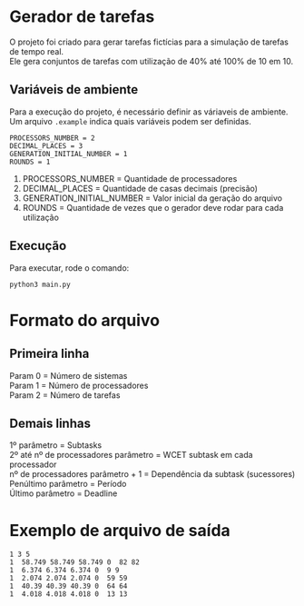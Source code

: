 # Gerador de tarefas

O projeto foi criado para gerar tarefas fictícias para a simulação de tarefas de tempo real.  
Ele gera conjuntos de tarefas com utilização de 40% até 100% de 10 em 10.  
## Variáveis de ambiente

Para a execução do projeto, é necessário definir as váriaveis de ambiente. Um arquivo `.example` indica quais variáveis podem ser definidas.

```
PROCESSORS_NUMBER = 2
DECIMAL_PLACES = 3 
GENERATION_INITIAL_NUMBER = 1
ROUNDS = 1 
```

1. PROCESSORS_NUMBER = Quantidade de processadores
2. DECIMAL_PLACES = Quantidade de casas decimais (precisão)
3. GENERATION_INITIAL_NUMBER = Valor inicial da geração do arquivo
4. ROUNDS = Quantidade de vezes que o gerador deve rodar para cada utilização

## Execução

Para executar, rode o comando:

```
python3 main.py
```



# Formato do arquivo

## Primeira linha  
Param 0 = Número de sistemas  
Param 1 = Número de processadores  
Param 2 = Número de tarefas  

## Demais linhas
1º parâmetro = Subtasks  
2º até nº de processadores parâmetro = WCET subtask em cada processador  
nº de processadores parâmetro + 1 = Dependência da subtask (sucessores)  
Penúltimo parâmetro = Período  
Último parâmetro = Deadline  

# Exemplo de arquivo de saída

```
1 3 5  
1  58.749 58.749 58.749 0  82 82  
1  6.374 6.374 6.374 0  9 9  
1  2.074 2.074 2.074 0  59 59  
1  40.39 40.39 40.39 0  64 64  
1  4.018 4.018 4.018 0  13 13
```